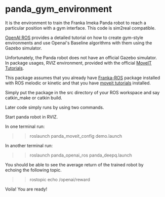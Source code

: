 # panda_gym_environment

It is the environment to train the Franka Imeka Panda robot to reach a particular position with a gym interface. This code is sim2real compatible.

[OpenAI ROS](http://wiki.ros.org/openai_ros) provides a detailed tutorial on how to create gym-style environments and use Openai's Baseline algorithms with them using the Gazebo simulator. 

Unfortunately, the Panda robot does not have an official Gazebo simulator. In package usages, RVIZ environment, provided with the official [MoveIT Tutorials](http://docs.ros.org/en/melodic/api/moveit_tutorials/html/doc/quickstart_in_rviz/quickstart_in_rviz_tutorial.html).

This package assumes that you already have [Franka-ROS](https://frankaemika.github.io/docs/franka_ros.html) package installed with ROS melodic or kinetic and that you have [moveit tutorials](http://docs.ros.org/en/melodic/api/moveit_tutorials/html/doc/quickstart_in_rviz/quickstart_in_rviz_tutorial.html) installed.

Simply put the package in the src directory of your ROS workspace and say catkin_make or catkin build.

Later code simply runs by using two commands.

Start panda robot in RVIZ.

In one terminal run:
>> roslaunch panda_moveit_config demo.launch 

In another terminal run:
>> roslaunch panda_openai_ros panda_deepq.launch

 You should be able to see the average return of the trained robot by echoing the following topic.
 >>rostopic echo /openai/reward
 
 Voila! You are ready!
